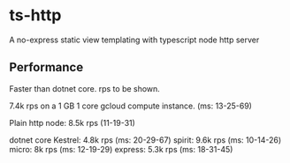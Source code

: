 # ts-http
A no-express static view templating with typescript node http server

## Performance

Faster than dotnet core.  rps to be shown.

7.4k rps on a 1 GB 1 core gcloud compute instance. (ms: 13-25-69)

Plain http node: 8.5k rps (11-19-31)

dotnet core Kestrel: 4.8k rps (ms: 20-29-67)
spirit: 9.6k rps (ms: 10-14-26)
micro: 8k rps (ms: 12-19-29)
express: 5.3k rps (ms: 18-31-45)

